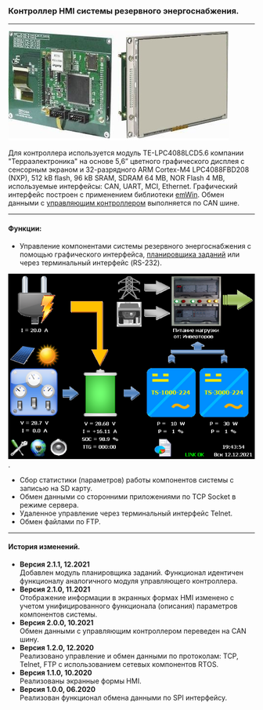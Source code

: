 ### Контроллер HMI системы резервного энергоснабжения.
---
![](Doc/Image/te-lpc4088lcd56.jpg)

Для контроллера используется модуль TE-LPC4088LCD5.6 компании "Терраэлектроника" на основе 5,6” цветного графического дисплея с сенсорным экраном и 32-разрядного ARM Cortex-M4 LPC4088FBD208 (NXP), 512 kB flash, 96 kB SRAM, SDRAM 64 MB, NOR Flash 4 MB, используемые интерфейсы: CAN, UART, MCI, Ethernet. Графический интерфейс построен с применением библиотеки [emWin](https://www.segger.com/products/user-interface/emwin/). Обмен данными с [управляющим контроллером](https://github.com/srgemb/Control) выполняется по CAN шине.

---

#### Функции:
* Управление компонентами системы резервного энергоснабжения с помощью графического интерфейса, [планировщика заданий](https://github.com/srgemb/Control/Doc/scheduler.md%20) или через терминальный интерфейс (RS-232).

![](Doc/Screen/main_alt1.png).
* Сбор статистики (параметров) работы компонентов системы с записью на SD карту.
* Обмен данными со сторонними приложениями по TCP Socket в режиме сервера.
* Удаленное управление через терминальный интерфейс Telnet.
* Обмен файлами по FTP.

---

#### История изменений.
* **Версия 2.1.1, 12.2021**  
Добавлен модуль планировщика заданий. Функционал идентичен функционалу аналогичного модуля управляющего контроллера. 
* **Версия 2.1.0, 11.2021**  
Отображение информации в экранных формах HMI изменено с учетом унифицированного функционала (описания) параметров компонентов системы.
* **Версия 2.0.0, 10.2021**  
Обмен данными с управляющим контроллером переведен на CAN шину.  
* **Версия 1.2.0, 12.2020**  
Реализовано управление и обмен данными по протоколам: TCP, Telnet, FTP с использованием сетевых компонентов RTOS.
* **Версия 1.1.0, 10.2020**  
Реализованы экранные формы HMI.
* **Версия 1.0.0, 06.2020**  
Реализован функционал обмена данными по SPI интерфейсу.



